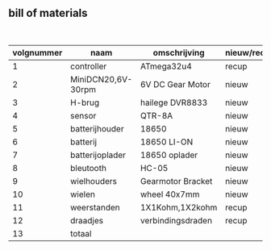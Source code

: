 ## bill of materials
<br />

|volgnummer|naam|omschrijving|nieuw/recup|kostprijs/stuk|aantal|subtotaal|
|----------|------------------|-----------------|-----------|---------|------|---------|
|         1|controller        |ATmega32u4       |recup      |€14,79   |0     |€0       |
|         2|MiniDCN20,6V-30rpm|6V DC Gear Motor |nieuw      |€4,88    |2     |€9,76    | 
|         3|H-brug            |hailege DVR8833  |nieuw      |€8,34    |1     |€8,34    |
|         4|sensor            |QTR-8A           |nieuw      |€        |1     |€        |
|         5|batterijhouder    |18650            |nieuw      |€3,39    |1     |€3,39    |
|         6|batterij          |18650 LI-ON      |nieuw      |€12,68   |2     |€25,36   |
|         7|batterijoplader   |18650 oplader    |nieuw      |€15,19   |1     |€15,19   |
|         8|bleutooth         |HC-05            |nieuw      |€13,99   |1     |€13,99   |
|         9|wielhouders       |Gearmotor Bracket|nieuw      |€2,51    |1     |€2,51    |
|        10|wielen            |wheel 40x7mm     |nieuw      |€5,44    |2     |€10,88   |
|        11|weerstanden       |1X1Kohm,1X2kohm  |recup      |€5       |0     |€0       |
|        12|draadjes          |verbindingsdraden|recup      |€10      |0     |€0       |
|        13|totaal            |                 |           |         |      |€89,42   |
